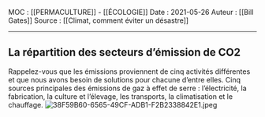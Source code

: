 MOC : [[PERMACULTURE]] - [[ÉCOLOGIE]] 
Date : 2021-05-26
Auteur : [[Bill Gates]]
Source : [[Climat, comment éviter un désastre]]
***


## La répartition des secteurs d’émission de CO2
Rappelez-vous que les émissions proviennent de cinq activités différentes et que nous avons besoin de solutions pour chacune d’entre elles.
Cinq sources principales des émissions de gaz à effet de serre : l’électricité, la fabrication, la culture et l’élevage, les transports, la climatisation et le chauffage. 
![38F59B60-6565-49CF-ADB1-F2B2338842E1.jpeg](38F59B60-6565-49CF-ADB1-F2B2338842E1.jpeg)